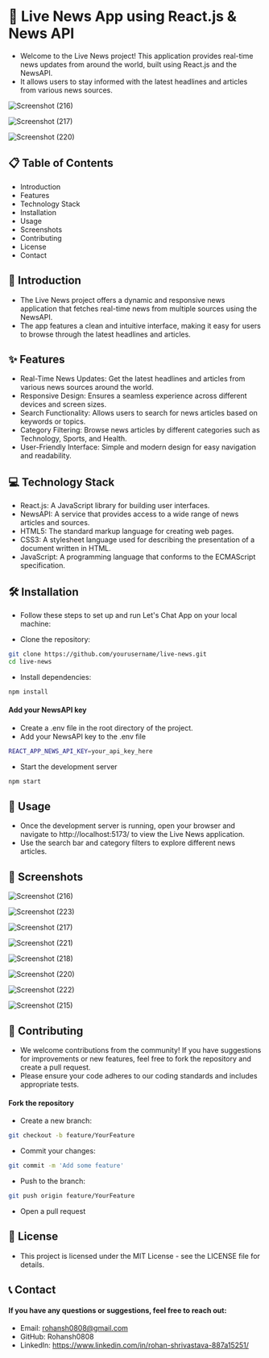 # 🚀 Live News App using React.js & News API

- Welcome to the Live News project! This application provides real-time news updates from around the world, built using React.js and the NewsAPI.
- It allows users to stay informed with the latest headlines and articles from various news sources.

![Screenshot (216)](https://github.com/user-attachments/assets/ad215315-9e6c-43aa-8da8-976a5623cc71)

![Screenshot (217)](https://github.com/user-attachments/assets/aa2ff476-666e-4272-bff4-864c26b2e8a4)

![Screenshot (220)](https://github.com/user-attachments/assets/257eca64-2a5f-413d-a664-ef8a278cb79d)


## 📋 Table of Contents
- Introduction
- Features
- Technology Stack
- Installation
- Usage
- Screenshots
- Contributing
- License
- Contact

## 📘 Introduction
- The Live News project offers a dynamic and responsive news application that fetches real-time news from multiple sources using the NewsAPI.
- The app features a clean and intuitive interface, making it easy for users to browse through the latest headlines and articles.

## ✨ Features
- Real-Time News Updates: Get the latest headlines and articles from various news sources around the world.
- Responsive Design: Ensures a seamless experience across different devices and screen sizes.
- Search Functionality: Allows users to search for news articles based on keywords or topics.
- Category Filtering: Browse news articles by different categories such as Technology, Sports, and Health.
- User-Friendly Interface: Simple and modern design for easy navigation and readability.


## 💻 Technology Stack
- React.js: A JavaScript library for building user interfaces.
- NewsAPI: A service that provides access to a wide range of news articles and sources.
- HTML5: The standard markup language for creating web pages.
- CSS3: A stylesheet language used for describing the presentation of a document written in HTML.
- JavaScript: A programming language that conforms to the ECMAScript specification.

## 🛠 Installation
- Follow these steps to set up and run Let's Chat App on your local machine:

- Clone the repository:

```bash
git clone https://github.com/yourusername/live-news.git
cd live-news
```

- Install dependencies:

```bash
npm install
```

#### Add your NewsAPI key

- Create a .env file in the root directory of the project.
- Add your NewsAPI key to the .env file

```bash
REACT_APP_NEWS_API_KEY=your_api_key_here
```
- Start the development server

```bash
npm start
```

## 🚀 Usage
- Once the development server is running, open your browser and navigate to http://localhost:5173/ to view the Live News application.
- Use the search bar and category filters to explore different news articles.

## 📸 Screenshots

![Screenshot (216)](https://github.com/user-attachments/assets/ad215315-9e6c-43aa-8da8-976a5623cc71)

![Screenshot (223)](https://github.com/user-attachments/assets/c0dc4dbb-8005-44ac-987b-0d12e1deef23)

![Screenshot (217)](https://github.com/user-attachments/assets/aa2ff476-666e-4272-bff4-864c26b2e8a4)

![Screenshot (221)](https://github.com/user-attachments/assets/083b4d69-3831-4cab-aeac-072401876a0f)

![Screenshot (218)](https://github.com/user-attachments/assets/c3a6ef42-acd6-4fbc-9f29-894dceebb162)

![Screenshot (220)](https://github.com/user-attachments/assets/257eca64-2a5f-413d-a664-ef8a278cb79d)

![Screenshot (222)](https://github.com/user-attachments/assets/a0fa6701-ad5c-469c-94f2-939af19b4d93)

![Screenshot (215)](https://github.com/user-attachments/assets/23ac32bc-337c-4fe6-832a-cbbf45cc7f07)


## 🤝 Contributing
- We welcome contributions from the community! If you have suggestions for improvements or new features, feel free to fork the repository and create a pull request.
- Please ensure your code adheres to our coding standards and includes appropriate tests.

#### Fork the repository
- Create a new branch:

```bash
git checkout -b feature/YourFeature
```

- Commit your changes:

```bash
git commit -m 'Add some feature'
```

- Push to the branch:

```bash
git push origin feature/YourFeature
```
- Open a pull request


## 📄 License
- This project is licensed under the MIT License - see the LICENSE file for details.

## 📞 Contact
#### If you have any questions or suggestions, feel free to reach out:

- Email: rohansh0808@gmail.com
- GitHub: Rohansh0808
- LinkedIn: https://www.linkedin.com/in/rohan-shrivastava-887a15251/

